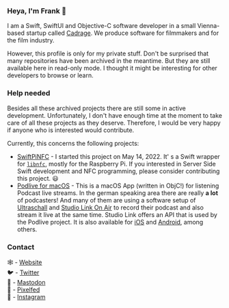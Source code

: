 ### Heya, I'm Frank 👋

I am a Swift, SwiftUI and Objective-C software developer in a small Vienna-based startup called [Cadrage](https://www.cadrage.app). We produce software for filmmakers and for the film industry.

However, this profile is only for my private stuff. Don't be surprised that many repositories have been archived in the meantime. But they are still available here in read-only mode. I thought it might be interesting for other developers to browse or learn.

### Help needed

Besides all these archived projects there are still some in active development. Unfortunately, I don't have enough time at the moment to take care of all these projects as they deserve. Therefore, I would be very happy if anyone who is interested would contribute.

Currently, this concerns the following projects:

* [SwiftPiNFC](https://github.com/phranck/SwiftPiNFC) - I started this project on May 14, 2022. It' s a Swift wrapper for [`libnfc`](https://github.com/nfc-tools/libnfc), mostly for the Raspberry Pi. If you interested in Server Side Swift development and NFC programming, please consider contributing this project. 😃
* [Podlive for macOS](https://github.com/Podlive/podlive-macos) - This is a macOS App (written in ObjC!) for listening Podcast live streams. In the german speaking area there are really **a lot** of podcasters! And many of them are using a software setup of [Ultraschall](http://ultraschall.fm/) and [Studio Link On Air](https://studio-link.de/) to record their podcast and also stream it live at the same time. Studio Link offers an API that is used by the Podlive project. It is also available for [iOS](https://itunes.apple.com/app/id1208250918) and [Android](https://play.google.com/store/apps/details?id=io.podlive.podlive_android), among others.

### Contact

🕸 - [Website](https://woodbytes.me)  
🐦 - [Twitter](https://twitter.com_Woodbytes_)  
🐘 - [Mastodon](https://chaos.social/@phranck)  
📸 - [Pixelfed](https://pixelfed.social/i/web/profile/424574125728772845)  
📸 - [Instagram](https://www.instagram.com/woodbytes/)
